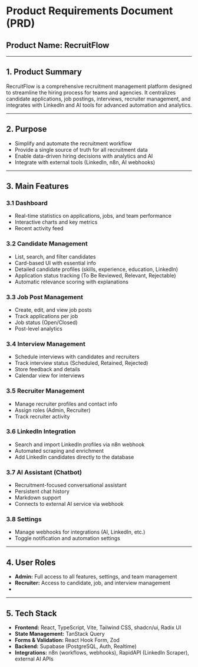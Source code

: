 # Product Requirements Document (PRD)

## Product Name: RecruitFlow

---

## 1. Product Summary
RecruitFlow is a comprehensive recruitment management platform designed to streamline the hiring process for teams and agencies. It centralizes candidate applications, job postings, interviews, recruiter management, and integrates with LinkedIn and AI tools for advanced automation and analytics.

---

## 2. Purpose
- Simplify and automate the recruitment workflow
- Provide a single source of truth for all recruitment data
- Enable data-driven hiring decisions with analytics and AI
- Integrate with external tools (LinkedIn, n8n, AI webhooks)

---

## 3. Main Features

### 3.1 Dashboard
- Real-time statistics on applications, jobs, and team performance
- Interactive charts and key metrics
- Recent activity feed

### 3.2 Candidate Management
- List, search, and filter candidates
- Card-based UI with essential info
- Detailed candidate profiles (skills, experience, education, LinkedIn)
- Application status tracking (To Be Reviewed, Relevant, Rejectable)
- Automatic relevance scoring with explanations

### 3.3 Job Post Management
- Create, edit, and view job posts
- Track applications per job
- Job status (Open/Closed)
- Post-level analytics

### 3.4 Interview Management
- Schedule interviews with candidates and recruiters
- Track interview status (Scheduled, Retained, Rejected)
- Store feedback and details
- Calendar view for interviews

### 3.5 Recruiter Management
- Manage recruiter profiles and contact info
- Assign roles (Admin, Recruiter)
- Track recruiter activity

### 3.6 LinkedIn Integration
- Search and import LinkedIn profiles via n8n webhook
- Automated scraping and enrichment
- Add LinkedIn candidates directly to the database

### 3.7 AI Assistant (Chatbot)
- Recruitment-focused conversational assistant
- Persistent chat history
- Markdown support
- Connects to external AI service via webhook

### 3.8 Settings
- Manage webhooks for integrations (AI, LinkedIn, etc.)
- Toggle notification and automation settings

---

## 4. User Roles
- **Admin:** Full access to all features, settings, and team management
- **Recruiter:** Access to candidate, job, and interview management
- 
---

## 5. Tech Stack
- **Frontend:** React, TypeScript, Vite, Tailwind CSS, shadcn/ui, Radix UI
- **State Management:** TanStack Query
- **Forms & Validation:** React Hook Form, Zod
- **Backend:** Supabase (PostgreSQL, Auth, Realtime)
- **Integrations:** n8n (workflows, webhooks), RapidAPI (LinkedIn Scraper), external AI APIs